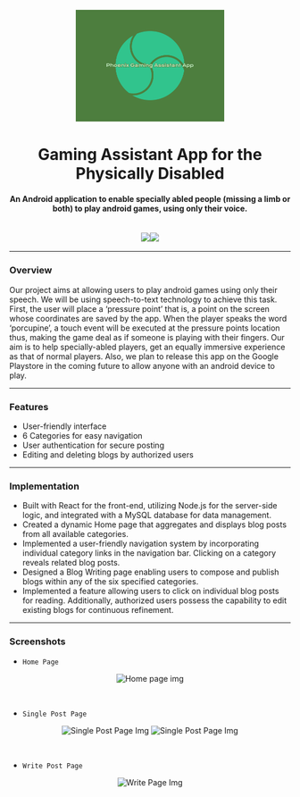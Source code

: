  <p align="center">
 <a href="https://blog-fullstack-app-kappa.vercel.app/"> <img height=200px src="./images/logo.png" alt="App Logo"> </a>
</p>

<h1 align="center">Gaming Assistant App for the Physically Disabled</h1>
<div align="center">
     <h4 align="center">An Android application to enable specially abled people (missing a limb or both) to play android games, using only their voice.</h4>
     <br/>
     <img src="https://img.shields.io/badge/Android-3DDC84?style=for-the-badge&logo=android&logoColor=white"/><img  
       src="https://img.shields.io/badge/java-%23ED8B00.svg?style=for-the-badge&logo=openjdk&logoColor=white"/>

</div>

-----------------------------------------
### Overview
Our project aims at allowing users to play android games using only their speech. We will be using speech-to-text technology to achieve this task. First, the user will place a ‘pressure point’ that is, a point on the screen whose coordinates are saved by the app. When the player speaks
the word ‘porcupine’, a touch event will be executed at the pressure points location thus, making the game deal as if someone is playing with their fingers.
Our aim is to help specially-abled players, get an equally immersive experience as that of normal players. Also, we plan to release this app on the Google Playstore in the coming future to allow anyone with an android device to play.


-----------------------------------------

### Features

* User-friendly interface
* 6 Categories for easy navigation
* User authentication for secure posting
* Editing and deleting blogs by authorized users

-----------------------------------------

### Implementation
* Built with React for the front-end, utilizing Node.js for the server-side logic, and integrated with a MySQL database for data management.
* Created a dynamic Home page that aggregates and displays blog posts from all available categories.
* Implemented a user-friendly navigation system by incorporating individual category links in the navigation bar. Clicking on a category reveals related blog posts.
* Designed a Blog Writing page enabling users to compose and publish blogs within any of the six specified categories.
* Implemented a feature allowing users to click on individual blog posts for reading. Additionally, authorized users possess the capability to edit existing blogs for continuous refinement.

-----------------------------------------

### Screenshots
* `Home Page`
  
<p align="center">
 <img height=400px src="./client/Screenshots/Home_page1.PNG" alt="Home page img">
</p>

<br>

* `Single Post Page`
  
<p align="center">
 <img height=400px src="./client/Screenshots/Single_post1.PNG" alt="Single Post Page Img">
 <img height=400px src="./client/Screenshots/Single_post2.PNG" alt="Single Post Page Img">
</p>

<br>

* `Write Post Page`
  
<p align="center">
 <img height=400px src="./client/Screenshots/Write_page.PNG" alt="Write Page Img">
</p>

